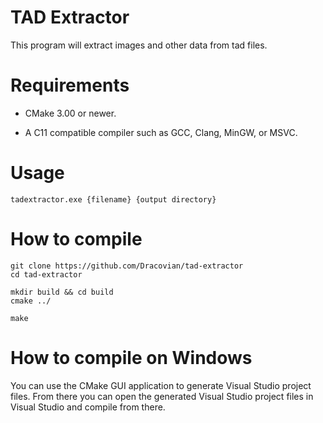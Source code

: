 # TAD Extractor

This program will extract images and other data from tad files.

# Requirements

* CMake 3.00 or newer.

* A C11 compatible compiler such as GCC, Clang, MinGW, or MSVC.

# Usage

`tadextractor.exe {filename} {output directory}`

# How to compile

```
git clone https://github.com/Dracovian/tad-extractor
cd tad-extractor

mkdir build && cd build
cmake ../

make
```

# How to compile on Windows

You can use the CMake GUI application to generate Visual Studio project files.
From there you can open the generated Visual Studio project files in Visual Studio and compile from there.

